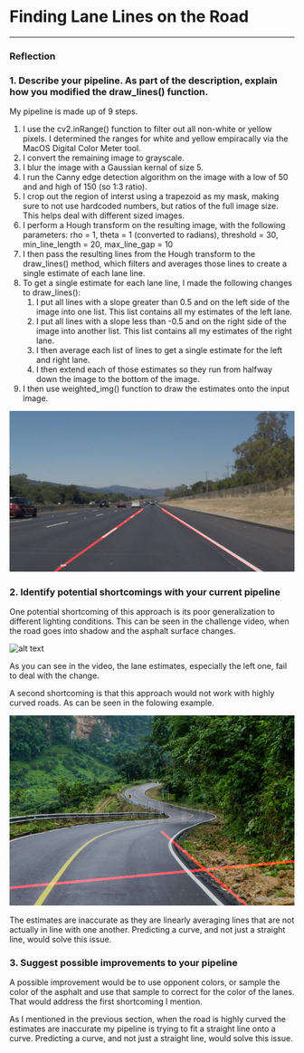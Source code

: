# **Finding Lane Lines on the Road** 


[//]: # (Image References)

[image1]: ./test_images_output/solidWhiteRight.jpg "Example Output image"
[gif1]: ./test_videos_output/challenge.gif "Challenge Video"
[image2]: ./test_images_output/curvy_road.jpg "Curved Road"

---

### Reflection

### 1. Describe your pipeline. As part of the description, explain how you modified the draw_lines() function.

My pipeline is made up of 9 steps.

1. I use the cv2.inRange() function to filter out all non-white or yellow pixels. I determined the ranges for white and yellow empiracally via the MacOS Digital Color Meter tool.
2. I convert the remaining image to grayscale.
3. I blur the image with a Gaussian kernal of size 5.
4. I run the Canny edge detection algorithm on the image with a low of 50 and and high of 150 (so 1:3 ratio).
5. I crop out the region of interst using a trapezoid as my mask, making sure to not use hardcoded numbers, but ratios of the full image size. This helps deal with different sized images.
6. I perform a Hough transform on the resulting image, with the following parameters: 
    rho = 1, theta = 1 (converted to radians), threshold = 30, min_line_length = 20, max_line_gap = 10
7. I then pass the resulting lines from the Hough transform to the draw_lines() method, which filters and averages those lines to create a single estimate of each lane line.
8. To get a single estimate for each lane line, I made the following changes to draw_lines():
    1. I put all lines with a slope greater than 0.5 and on the left side of the image into one list. This list contains all my estimates of the left lane.
    2. I put all lines with a slope less than -0.5 and on the right side of the image into another list. This list contains all my estimates of the right lane.
    3. I then average each list of lines to get a single estimate for the left and right lane.
    4. I then extend each of those estimates so they run from halfway down the image to the bottom of the image.
9. I then use weighted_img() function to draw the estimates onto the input image.
    

![alt text][image1]


### 2. Identify potential shortcomings with your current pipeline

One potential shortcoming of this approach is its poor generalization to different lighting conditions. This can be seen in the challenge video, when the road goes into shadow and the asphalt surface changes. 

![alt text][gif1]

As you can see in the video, the lane estimates, especially the left one, fail to deal with the change. 

A second shortcoming is that this approach would not work with highly curved roads. As can be seen in the folowing example.

![alt text][image2]

The estimates are inaccurate as they are linearly averaging lines that are not actually in line with one another. Predicting a curve, and not just a straight line, would solve this issue.


### 3. Suggest possible improvements to your pipeline

A possible improvement would be to use opponent colors, or sample the color of the asphalt and use that sample to correct for the color of the lanes. That would address the first shortcoming I mention.

As I mentioned in the previous section, when the road is highly curved the estimates are inaccurate my pipeline is trying to fit a straight line onto a curve. Predicting a curve, and not just a straight line, would solve this issue.